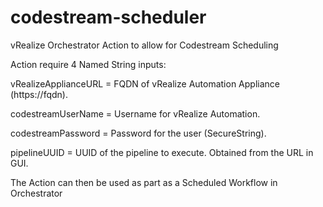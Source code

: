 # codestream-scheduler
vRealize Orchestrator Action to allow for Codestream Scheduling


Action require 4 Named String inputs:


  vRealizeApplianceURL = FQDN of vRealize Automation Appliance (https://fqdn).

  codestreamUserName = Username for vRealize Automation.

  codestreamPassword = Password for the user (SecureString).

  pipelineUUID = UUID of the pipeline to execute. Obtained from the URL in GUI.



The Action can then be used as part as a Scheduled Workflow in Orchestrator
